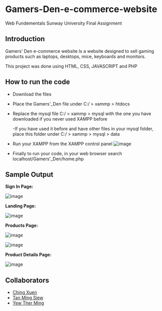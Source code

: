 # Gamers-Den-e-commerce-website 
Web Fundementals Sunway University Final Assignment 


## Introduction
Gamers’ Den e-commerce website Is a website designed to sell gaming products such as laptops, desktops, mice, keyboards and monitors. 

This project was done using HTML, CSS, JAVASCRIPT and PHP


## How to run the code
- Download the files 
- Place the Gamers'_Den file under C:/ > xammp > htdocs
- Replace the mysql file C:/ > xammp > mysql with the one you have downloaded if you never used XAMPP before

  -If you have used it before and have other files in your mysql folder, place this folder under C:/ > xammp > mysql > data
- Run your XAMPP from the XAMPP control panel 
![image](https://user-images.githubusercontent.com/111338450/184835586-f364c388-3660-4a46-b14d-4a75894df72a.png)

- Finally to run your code, in your web browser search localhost/Gamers'_Den/home.php







## Sample Output

**Sign In Page:**  


![image](https://user-images.githubusercontent.com/111338450/184821553-88d94710-35fb-455e-b9b1-35657d0e91e3.png)




**Landing Page:**


![image](https://user-images.githubusercontent.com/111338450/184821868-4dc776d9-6a93-4187-af5c-751b5794bfe9.png)




**Products Page:**


![image](https://user-images.githubusercontent.com/111338450/184821489-90c60389-046c-4c76-84e6-af96b0023116.png)


![image](https://user-images.githubusercontent.com/111338450/184822029-76d5d371-2bef-4f25-8ee6-1ea320843fce.png)


**Product Details Page:**


![image](https://user-images.githubusercontent.com/111338450/184834283-19298608-91bd-4270-b3b6-f0105fb2c33b.png)


## Collaborators
- [Ching Xuen](https://github.com/muchenthusiast)
- [Tan Ming Siew](https://github.com/TmS1108)
- [Yew Ther Ming](https://github.com/ThrMing)


